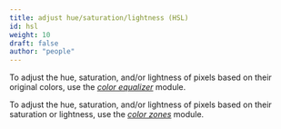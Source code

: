```yaml
---
title: adjust hue/saturation/lightness (HSL)
id: hsl
weight: 10
draft: false
author: "people"
---
```


To adjust the hue, saturation, and/or lightness of pixels based on
their original colors, use the
[_color equalizer_](../module-reference/processing-modules/color-equalizer.md)
module.

To adjust the hue, saturation, and/or lightness of pixels based on
their saturation or lightness, use the
[_color zones_](../module-reference/processing-modules/color-zones.md)
module.
